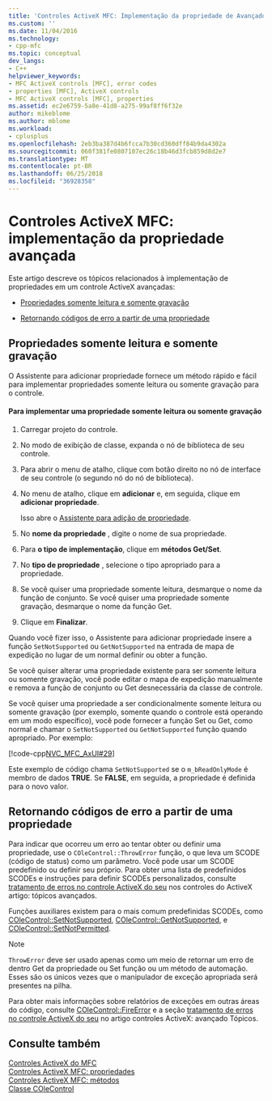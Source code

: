 ```yaml
---
title: 'Controles ActiveX MFC: Implementação da propriedade de Avançado | Microsoft Docs'
ms.custom: ''
ms.date: 11/04/2016
ms.technology:
- cpp-mfc
ms.topic: conceptual
dev_langs:
- C++
helpviewer_keywords:
- MFC ActiveX controls [MFC], error codes
- properties [MFC], ActiveX controls
- MFC ActiveX controls [MFC], properties
ms.assetid: ec2e6759-5a8e-41d8-a275-99af8ff6f32e
author: mikeblome
ms.author: mblome
ms.workload:
- cplusplus
ms.openlocfilehash: 2eb3ba387d4b6fcca7b30cd360dff84b9da4302a
ms.sourcegitcommit: 060f381fe0807107ec26c18b46d3fcb859d8d2e7
ms.translationtype: MT
ms.contentlocale: pt-BR
ms.lasthandoff: 06/25/2018
ms.locfileid: "36928358"
---
```

# <a name="mfc-activex-controls-advanced-property-implementation"></a>Controles ActiveX MFC: implementação da propriedade avançada
Este artigo descreve os tópicos relacionados à implementação de propriedades em um controle ActiveX avançadas:  
  
-   [Propriedades somente leitura e somente gravação](#_core_read2donly_and_write2donly_properties)  
  
-   [Retornando códigos de erro a partir de uma propriedade](#_core_returning_error_codes_from_a_property)  
  
##  <a name="_core_read2donly_and_write2donly_properties"></a> Propriedades somente leitura e somente gravação  
 O Assistente para adicionar propriedade fornece um método rápido e fácil para implementar propriedades somente leitura ou somente gravação para o controle.  
  
#### <a name="to-implement-a-read-only-or-write-only-property"></a>Para implementar uma propriedade somente leitura ou somente gravação  
  
1.  Carregar projeto do controle.  
  
2.  No modo de exibição de classe, expanda o nó de biblioteca de seu controle.  
  
3.  Para abrir o menu de atalho, clique com botão direito no nó de interface de seu controle (o segundo nó do nó de biblioteca).  
  
4.  No menu de atalho, clique em **adicionar** e, em seguida, clique em **adicionar propriedade**.  
  
     Isso abre o [Assistente para adição de propriedade](../ide/names-add-property-wizard.md).  
  
5.  No **nome da propriedade** , digite o nome de sua propriedade.  
  
6.  Para **o tipo de implementação**, clique em **métodos Get/Set**.  
  
7.  No **tipo de propriedade** , selecione o tipo apropriado para a propriedade.  
  
8.  Se você quiser uma propriedade somente leitura, desmarque o nome da função de conjunto. Se você quiser uma propriedade somente gravação, desmarque o nome da função Get.  
  
9. Clique em **Finalizar**.  
  
 Quando você fizer isso, o Assistente para adicionar propriedade insere a função `SetNotSupported` ou `GetNotSupported` na entrada de mapa de expedição no lugar de um normal definir ou obter a função.  
  
 Se você quiser alterar uma propriedade existente para ser somente leitura ou somente gravação, você pode editar o mapa de expedição manualmente e remova a função de conjunto ou Get desnecessária da classe de controle.  
  
 Se você quiser uma propriedade a ser condicionalmente somente leitura ou somente gravação (por exemplo, somente quando o controle está operando em um modo específico), você pode fornecer a função Set ou Get, como normal e chamar o `SetNotSupported` ou `GetNotSupported` função quando apropriado. Por exemplo:  
  
 [!code-cpp[NVC_MFC_AxUI#29](../mfc/codesnippet/cpp/mfc-activex-controls-advanced-property-implementation_1.cpp)]  
  
 Este exemplo de código chama `SetNotSupported` se o `m_bReadOnlyMode` é membro de dados **TRUE**. Se **FALSE**, em seguida, a propriedade é definida para o novo valor.  
  
##  <a name="_core_returning_error_codes_from_a_property"></a> Retornando códigos de erro a partir de uma propriedade  
 Para indicar que ocorreu um erro ao tentar obter ou definir uma propriedade, use o `COleControl::ThrowError` função, o que leva um SCODE (código de status) como um parâmetro. Você pode usar um SCODE predefinido ou definir seu próprio. Para obter uma lista de predefinidos SCODEs e instruções para definir SCODEs personalizados, consulte [tratamento de erros no controle ActiveX do seu](../mfc/mfc-activex-controls-advanced-topics.md) nos controles do ActiveX artigo: tópicos avançados.  
  
 Funções auxiliares existem para o mais comum predefinidas SCODEs, como [COleControl::SetNotSupported](../mfc/reference/colecontrol-class.md#setnotsupported), [COleControl::GetNotSupported](../mfc/reference/colecontrol-class.md#getnotsupported), e [COleControl::SetNotPermitted](../mfc/reference/colecontrol-class.md#setnotpermitted).  
  
> [!NOTE]
>  `ThrowError` deve ser usado apenas como um meio de retornar um erro de dentro Get da propriedade ou Set função ou um método de automação. Esses são os únicos vezes que o manipulador de exceção apropriada será presentes na pilha.  
  
 Para obter mais informações sobre relatórios de exceções em outras áreas do código, consulte [COleControl::FireError](../mfc/reference/colecontrol-class.md#fireerror) e a seção [tratamento de erros no controle ActiveX do seu](../mfc/mfc-activex-controls-advanced-topics.md) no artigo controles ActiveX: avançado Tópicos.  
  
## <a name="see-also"></a>Consulte também  
 [Controles ActiveX do MFC](../mfc/mfc-activex-controls.md)   
 [Controles ActiveX MFC: propriedades](../mfc/mfc-activex-controls-properties.md)   
 [Controles ActiveX MFC: métodos](../mfc/mfc-activex-controls-methods.md)   
 [Classe COleControl](../mfc/reference/colecontrol-class.md)
